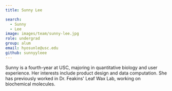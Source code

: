 ```yaml
---
title: Sunny Lee

search:
  - Sunny
  - Lee
image: images/team/sunny-lee.jpg
role: undergrad
group: alum
email: hyosunle@usc.edu
github: sunnyyleee
---
```


Sunny is a fourth-year at USC, majoring in quantitative biology and user experience. Her interests include product design and data computation. She has previously worked in Dr. Feakins' Leaf Wax Lab, working on biochemical molecules.
